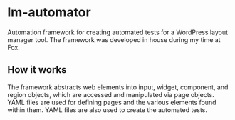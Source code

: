 lm-automator
============

Automation framework for creating automated tests for a WordPress layout manager tool.
The framework was developed in house during my time at Fox.

How it works
------------

The framework abstracts web elements into input, widget, component, and region objects, which are accessed and manipulated via page objects.
YAML files are used for defining pages and the various elements found within them. YAML files are also used to create the automated tests.

